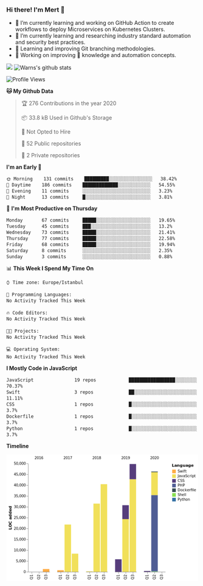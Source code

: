### Hi there! I'm Mert  👋

- 🔭 I’m currently learning and working on GitHub Action to create workflows to deploy Microservices on Kubernetes Clusters.
- 🌱 I’m currently learning and researching industry standard automation and security best practices. 
- 💬 Learning and improving Git branching methodologies.
- 🔨 Working on improving 🐍 knowledge and automation concepts. 

![](https://snipboard.io/y0gv3a.jpg)
![Warns's github stats](https://github-readme-stats.vercel.app/api?username=warns&count_private=true&show_icons=true&theme=tokyonight&title_color=2421d4&icon_color=d30cb8&bg_color=091833&hide=stars)

<!--START_SECTION:waka-->
![Profile Views](http://img.shields.io/badge/Profile%20Views-97-blue)

**🐱 My Github Data** 

> 🏆 276 Contributions in the year 2020
 > 
> 📦 33.8 kB Used in Github's Storage 
 > 
> 🚫 Not Opted to Hire
 > 
> 📜 52 Public repositories
 > 
> 🔑 2 Private repositories 

**I'm an Early 🐤** 

```text
🌞 Morning    131 commits    █████████░░░░░░░░░░░░░░░░   38.42% 
🌆 Daytime    186 commits    █████████████░░░░░░░░░░░░   54.55% 
🌃 Evening    11 commits     ░░░░░░░░░░░░░░░░░░░░░░░░░   3.23% 
🌙 Night      13 commits     █░░░░░░░░░░░░░░░░░░░░░░░░   3.81%

```
📅 **I'm Most Productive on Thursday** 

```text
Monday       67 commits     █████░░░░░░░░░░░░░░░░░░░░   19.65% 
Tuesday      45 commits     ███░░░░░░░░░░░░░░░░░░░░░░   13.2% 
Wednesday    73 commits     █████░░░░░░░░░░░░░░░░░░░░   21.41% 
Thursday     77 commits     █████░░░░░░░░░░░░░░░░░░░░   22.58% 
Friday       68 commits     █████░░░░░░░░░░░░░░░░░░░░   19.94% 
Saturday     8 commits      ░░░░░░░░░░░░░░░░░░░░░░░░░   2.35% 
Sunday       3 commits      ░░░░░░░░░░░░░░░░░░░░░░░░░   0.88%

```


📊 **This Week I Spend My Time On** 

```text
⌚︎ Time zone: Europe/Istanbul

💬 Programming Languages: 
No Activity Tracked This Week

🔥 Code Editors: 
No Activity Tracked This Week

🐱‍💻 Projects: 
No Activity Tracked This Week

💻 Operating System: 
No Activity Tracked This Week

```

**I Mostly Code in JavaScript** 

```text
JavaScript               19 repos            █████████████████░░░░░░░░   70.37% 
Swift                    3 repos             ██░░░░░░░░░░░░░░░░░░░░░░░   11.11% 
CSS                      1 repos             █░░░░░░░░░░░░░░░░░░░░░░░░   3.7% 
Dockerfile               1 repos             █░░░░░░░░░░░░░░░░░░░░░░░░   3.7% 
Python                   1 repos             █░░░░░░░░░░░░░░░░░░░░░░░░   3.7%

```


**Timeline**

![Chart not found](https://github.com/Warns/Warns/blob/master/charts/bar_graph.png) 


<!--END_SECTION:waka-->

<!--
**Warns/warns** is a ✨ _special_ ✨ repository because its `README.md` (this file) appears on your GitHub profile.

Here are some ideas to get you started:

- 👯 I’m looking to collaborate on ...
- 🤔 I’m looking for help with ...
- 💬 Ask me about ...
- 📫 How to reach me: ...
- 😄 Pronouns: ...
- ⚡ Fun fact: ...
-->
